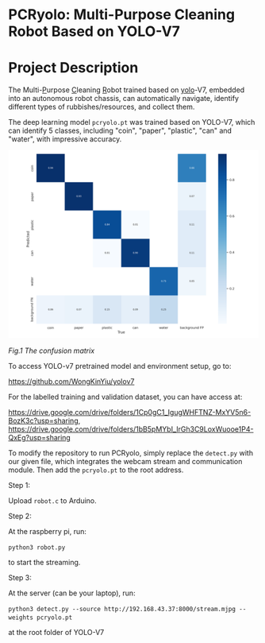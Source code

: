 # PCRyolo: Multi-Purpose Cleaning Robot Based on YOLO-V7

# Project Description

The Multi-<u>P</u>urpose <u>C</u>leaning <u>R</u>obot trained based on <u>yolo</u>-V7, embedded into an autonomous robot chassis, can automatically navigate, identify different types of rubbishes/resources, and collect them.

The deep learning model `pcryolo.pt` was trained based on YOLO-V7, which can identify 5 classes, including "coin", "paper", "plastic", "can" and "water", with impressive accuracy.

![confusion_matrix](/Photos/confusion_matrix.png)

*Fig.1 The confusion matrix*

To access YOLO-v7 pretrained model and environment setup, go to:

https://github.com/WongKinYiu/yolov7



For the labelled training and validation dataset, you can have access at:

https://drive.google.com/drive/folders/1Cp0gC1_IgugWHFTNZ-MxYV5n6-BozK3c?usp=sharing, https://drive.google.com/drive/folders/1bB5pMYbI_IrGh3C9LoxWuooe1P4-QxEg?usp=sharing



To modify the repository to run PCRyolo, simply replace the `detect.py` with our given file, which integrates the webcam stream and communication module. Then add the `pcryolo.pt` to the root address.



Step 1: 

Upload `robot.c` to Arduino.

Step 2:

At the raspberry pi, run:

`python3 robot.py `

to start the streaming.

Step 3:

At the server (can be your laptop), run:

`python3 detect.py --source http://192.168.43.37:8000/stream.mjpg --weights pcryolo.pt`

at the root folder of YOLO-V7 
